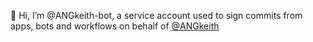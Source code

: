 👋 Hi, I’m @ANGkeith-bot, a service account used to sign commits from apps, bots and workflows on behalf of [@ANGkeith](https://github.com/angkeith)

